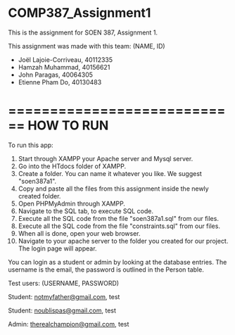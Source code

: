 # COMP387_Assignment1

This is the assignment for SOEN 387, Assignment 1.

This assignment was made with this team:
(NAME, ID)

- Joël Lajoie-Corriveau, 40112335
- Hamzah Muhammad, 40156621
- John Paragas, 40064305
- Etienne Pham Do, 40130483

============================
HOW TO  RUN
============================
To run this app:

1) Start through XAMPP your Apache server and Mysql server.
2) Go into the HTdocs folder of XAMPP.
3) Create a folder. You can name it whatever you like. We suggest "soen387a1".
4) Copy and paste all the files from this assignment inside the newly created folder.
5) Open PHPMyAdmin through XAMPP.
6) Navigate to the SQL tab, to execute SQL code.
7) Execute all the SQL code from the file "soen387a1.sql" from our files.
8) Execute all the SQL code from the file "constraints.sql" from our files.
9) When all is done, open your web browser.
10) Navigate to your apache server to the folder you created for our project. The login page will appear.

You can login as a student or admin by looking at the database entries. The username is the email, the password
is outlined in the Person table.

Test users:
(USERNAME, PASSWORD)

Student:
notmyfather@gmail.com, test

Student:
noublispas@gmail.com, test

Admin:
therealchampion@gmail.com, test

